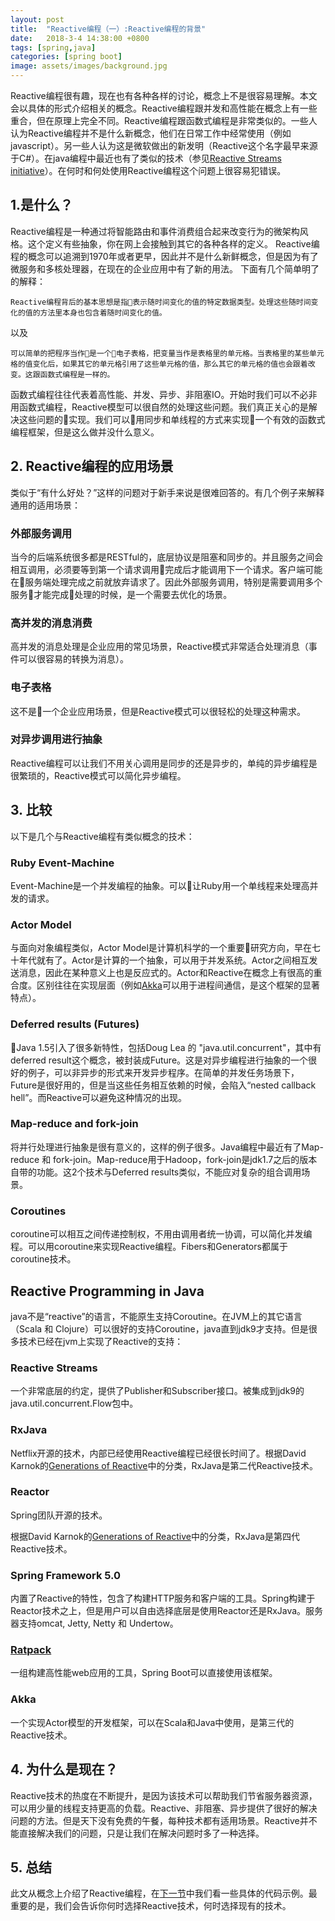 ```yaml
---
layout: post
title:  "Reactive编程（一）:Reactive编程的背景"
date:   2018-3-4 14:38:00 +0800
tags: [spring,java]
categories: [spring boot]
image: assets/images/background.jpg
---
```


Reactive编程很有趣，现在也有各种各样的讨论，概念上不是很容易理解。本文会以具体的形式介绍相关的概念。Reactive编程跟并发和高性能在概念上有一些重合，但在原理上完全不同。Reactive编程跟函数式编程是非常类似的。一些人认为Reactive编程并不是什么新概念，他们在日常工作中经常使用（例如javascript）。另一些人认为这是微软做出的新发明（Reactive这个名字最早来源于C#）。在java编程中最近也有了类似的技术（参见[Reactive Streams initiative](http://www.reactive-streams.org/)）。在何时和何处使用Reactive编程这个问题上很容易犯错误。

## 1.是什么？

Reactive编程是一种通过将智能路由和事件消费组合起来改变行为的微架构风格。这个定义有些抽象，你在网上会接触到其它的各种各样的定义。
Reactive编程的概念可以追溯到1970年或者更早，因此并不是什么新鲜概念，但是因为有了微服务和多核处理器，在现在的企业应用中有了新的用法。
下面有几个简单明了的解释：
```
Reactive编程背后的基本思想是指表示随时间变化的值的特定数据类型。处理这些随时间变化的值的方法里本身也包含着随时间变化的值。
```
以及
```
可以简单的把程序当作是一个电子表格，把变量当作是表格里的单元格。当表格里的某些单元格的值变化后，如果其它的单元格引用了这些单元格的值，那么其它的单元格的值也会跟着改变。这跟函数式编程是一样的。
```

函数式编程往往代表着高性能、并发、异步、非阻塞IO。开始时我们可以不必非用函数式编程，Reactive模型可以很自然的处理这些问题。我们真正关心的是解决这些问题的实现。我们可以用同步和单线程的方式来实现一个有效的函数式编程框架，但是这么做并没什么意义。

## 2. Reactive编程的应用场景

类似于“有什么好处？”这样的问题对于新手来说是很难回答的。有几个例子来解释通用的适用场景：

<!-- more -->

### 外部服务调用

当今的后端系统很多都是RESTful的，底层协议是阻塞和同步的。并且服务之间会相互调用，必须要等到第一个请求调用完成后才能调用下一个请求。客户端可能在服务端处理完成之前就放弃请求了。因此外部服务调用，特别是需要调用多个服务才能完成处理的时候，是一个需要去优化的场景。

### 高并发的消息消费

高并发的消息处理是企业应用的常见场景，Reactive模式非常适合处理消息（事件可以很容易的转换为消息）。

### 电子表格

这不是一个企业应用场景，但是Reactive模式可以很轻松的处理这种需求。

### 对异步调用进行抽象

Reactive编程可以让我们不用关心调用是同步的还是异步的，单纯的异步编程是很繁琐的，Reactive模式可以简化异步编程。

## 3. 比较

以下是几个与Reactive编程有类似概念的技术：

### Ruby Event-Machine

Event-Machine是一个并发编程的抽象。可以让Ruby用一个单线程来处理高并发的请求。

### Actor Model

与面向对象编程类似，Actor Model是计算机科学的一个重要研究方向，早在七十年代就有了。Actor是计算的一个抽象，可以用于并发系统。Actor之间相互发送消息，因此在某种意义上也是反应式的。Actor和Reactive在概念上有很高的重合度。区别往往在实现层面（例如[Akka](doc.akka.io/docs/akka/current/java.html)可以用于进程间通信，是这个框架的显著特点）。

### Deferred results (Futures)

Java 1.5引入了很多新特性，包括Doug Lea 的 "java.util.concurrent"，其中有deferred result这个概念，被封装成Future。这是对异步编程进行抽象的一个很好的例子，可以非异步的形式来开发异步程序。在简单的并发任务场景下，Future是很好用的，但是当这些任务相互依赖的时候，会陷入“nested callback hell”。而Reactive可以避免这种情况的出现。

### Map-reduce and fork-join

将并行处理进行抽象是很有意义的，这样的例子很多。Java编程中最近有了Map-reduce 和 fork-join。Map-reduce用于Hadoop，fork-join是jdk1.7之后的版本自带的功能。这2个技术与Deferred results类似，不能应对复杂的组合调用场景。

### Coroutines

coroutine可以相互之间传递控制权，不用由调用者统一协调，可以简化并发编程。可以用coroutine来实现Reactive编程。Fibers和Generators都属于coroutine技术。

## Reactive Programming in Java

java不是“reactive”的语言，不能原生支持Coroutine。在JVM上的其它语言（Scala 和 Clojure）可以很好的支持Coroutine，java直到jdk9才支持。但是很多技术已经在jvm上实现了Reactive的支持：

### Reactive Streams

一个非常底层的约定，提供了Publisher和Subscriber接口。被集成到jdk9的java.util.concurrent.Flow包中。

### RxJava

Netflix开源的技术，内部已经使用Reactive编程已经很长时间了。根据David Karnok的[Generations of Reactive](https://akarnokd.blogspot.co.uk/2016/03/operator-fusion-part-1.html)中的分类，RxJava是第二代Reactive技术。

### Reactor

Spring团队开源的技术。

根据David Karnok的[Generations of Reactive](https://akarnokd.blogspot.co.uk/2016/03/operator-fusion-part-1.html)中的分类，RxJava是第四代Reactive技术。

### Spring Framework 5.0

内置了Reactive的特性，包含了构建HTTP服务和客户端的工具。Spring构建于Reactor技术之上，但是用户可以自由选择底层是使用Reactor还是RxJava。服务器支持omcat, Jetty, Netty 和 Undertow。

### [Ratpack](https://ratpack.io/)

一组构建高性能web应用的工具，Spring Boot可以直接使用该框架。

### Akka

一个实现Actor模型的开发框架，可以在Scala和Java中使用，是第三代的Reactive技术。

## 4. 为什么是现在？

Reactive技术的热度在不断提升，是因为该技术可以帮助我们节省服务器资源，可以用少量的线程支持更高的负载。Reactive、非阻塞、异步提供了很好的解决问题的方法。但是天下没有免费的午餐，每种技术都有适用场景。Reactive并不能直接解决我们的问题，只是让我们在解决问题时多了一种选择。

## 5. 总结

此文从概念上介绍了Reactive编程，在[下一节](https://springcamp.cn/spring-boot/reactive-program-2)中我们看一些具体的代码示例。最重要的是，我们会告诉你何时选择Reactive技术，何时选择现有的技术。